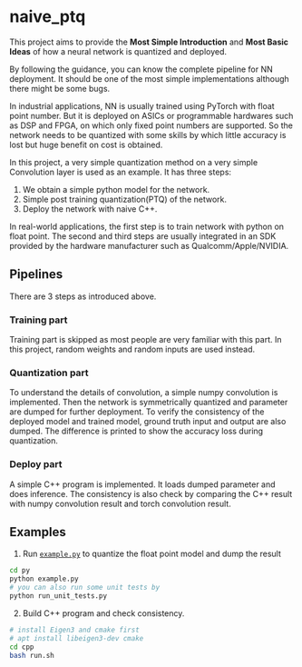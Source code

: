 # naive_ptq
This project aims to provide the **Most Simple Introduction** and **Most Basic Ideas** of how a neural network is quantized and deployed.

By following the guidance, you can know the complete pipeline for NN deployment.
It should be one of the most simple implementations although there might be some bugs.

In industrial applications, NN is usually trained using PyTorch with float point number.
But it is deployed on ASICs or programmable hardwares such as DSP and FPGA, on which only fixed point numbers are supported.
So the network needs to be quantized with some skills by which little accuracy is lost but huge benefit on cost is obtained.

In this project, a very simple quantization method on a very simple Convolution layer is used as an example.
It has three steps:
1. We obtain a simple python model for the network.
2. Simple post training quantization(PTQ) of the network.
3. Deploy the network with naive C++.

In real-world applications, the first step is to train network with python on float point.
The second and third steps are usually integrated in an SDK provided by the hardware manufacturer such as Qualcomm/Apple/NVIDIA.

## Pipelines
There are 3 steps as introduced above.

### Training part
Training part is skipped as most people are very familiar with this part.
In this project, random weights and random inputs are used instead.

### Quantization part
To understand the details of convolution, a simple numpy convolution is implemented.
Then the network is symmetrically quantized and parameter are dumped for further deployment.
To verify the consistency of the deployed model and trained model, ground truth input and output are also dumped.
The difference is printed to show the accuracy loss during quantization.

### Deploy part
A simple C++ program is implemented. It loads dumped parameter and does inference.
The consistency is also check by comparing the C++ result with numpy convolution result and torch convolution result.

## Examples
1. Run [`example.py`](py/example.py) to quantize the float point model and dump the result
```bash
cd py
python example.py
# you can also run some unit tests by
python run_unit_tests.py
```

2. Build C++ program and check consistency.
```bash
# install Eigen3 and cmake first
# apt install libeigen3-dev cmake
cd cpp
bash run.sh
```